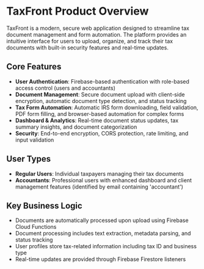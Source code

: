 # TaxFront Product Overview

TaxFront is a modern, secure web application designed to streamline tax document management and form automation. The platform provides an intuitive interface for users to upload, organize, and track their tax documents with built-in security features and real-time updates.

## Core Features

- **User Authentication**: Firebase-based authentication with role-based access control (users and accountants)
- **Document Management**: Secure document upload with client-side encryption, automatic document type detection, and status tracking
- **Tax Form Automation**: Automatic IRS form downloading, field validation, PDF form filling, and browser-based automation for complex forms
- **Dashboard & Analytics**: Real-time document status updates, tax summary insights, and document categorization
- **Security**: End-to-end encryption, CORS protection, rate limiting, and input validation

## User Types

- **Regular Users**: Individual taxpayers managing their tax documents
- **Accountants**: Professional users with enhanced dashboard and client management features (identified by email containing 'accountant')

## Key Business Logic

- Documents are automatically processed upon upload using Firebase Cloud Functions
- Document processing includes text extraction, metadata parsing, and status tracking
- User profiles store tax-related information including tax ID and business type
- Real-time updates are provided through Firebase Firestore listeners